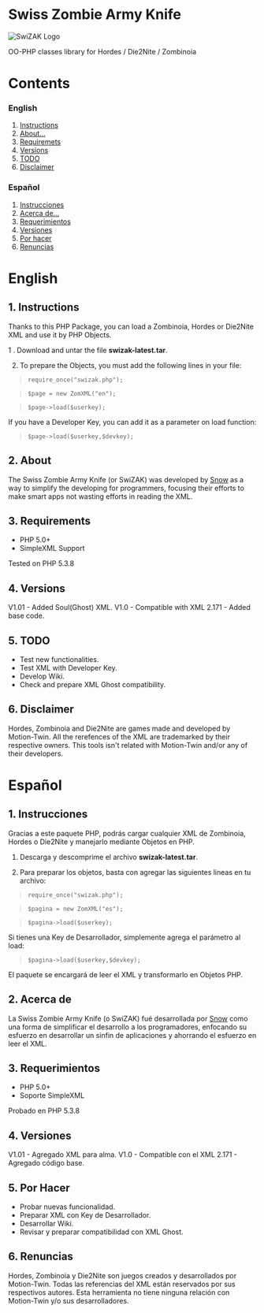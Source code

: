 Swiss Zombie Army Knife
========================

![SwiZAK Logo](https://dl.dropbox.com/u/87428962/swizak-logo.png)

OO-PHP classes library for Hordes / Die2Nite / Zombinoia

# Contents #

### English ###

1. [Instructions](#1-instructions)
2. [About...](#2-about)
3. [Requiremets](#3-requirements)
4. [Versions](#4-versions)
5. [TODO](#5-todo)
6. [Disclaimer](#6-disclaimer)

### Español ###

1. [Instrucciones](#1-instrucciones)
2. [Acerca de...](#2-acerca-de)
3. [Requerimientos](#3-requerimientos)
4. [Versiones](#3-versiones)
5. [Por hacer](#4-por-hacer)
6. [Renuncias](#6-renuncias)

# English #

## 1. Instructions ##

Thanks to this PHP Package, you can load a Zombinoia, Hordes or Die2Nite XML and use it by PHP Objects.

1 . Download and untar the file **swizak-latest.tar**.

2. To prepare the Objects, you must add the following lines in your file:

>`require_once("swizak.php");`

>`$page = new ZomXML("en");`

>`$page->load($userkey);`

If you have a Developer Key, you can add it as a parameter on load function:

>`$page->load($userkey,$devkey);`

## 2. About ##

The Swiss Zombie Army Knife (or SwiZAK) was developed by [Snow](http://twinoid.com/user/2485) as a way to simplify the developing for programmers, focusing their efforts to make smart apps not wasting efforts in reading the XML.

## 3. Requirements ##

- PHP 5.0+
- SimpleXML Support

Tested on PHP 5.3.8

## 4. Versions ##

V1.01 - Added Soul(Ghost) XML.
V1.0 - Compatible with XML 2.171 - Added base code.

## 5. TODO ##

- Test new functionalities.
- Test XML with Developer Key.
- Develop Wiki.
- Check and prepare XML Ghost compatibility.

## 6. Disclaimer ##

Hordes, Zombinoia and Die2Nite are games made and developed by Motion-Twin. All the rerefences of the XML are trademarked by their respective owners.
This tools isn't related with Motion-Twin and/or any of their developers.

# Español #

## 1. Instrucciones ##

Gracias a este paquete PHP, podrás cargar cualquier XML de Zombinoia, Hordes o Die2Nite y manejarlo mediante Objetos en PHP. 

1. Descarga y descomprime el archivo **swizak-latest.tar**.

2. Para preparar los objetos, basta con agregar las siguientes lineas en tu archivo:

>`require_once("swizak.php");`

>`$pagina = new ZomXML("es");`

>`$pagina->load($userkey);`

Si tienes una Key de Desarrollador, simplemente agrega el parámetro al load:

>`$pagina->load($userkey,$devkey);`

El paquete se encargará de leer el XML y transformarlo en Objetos PHP.

## 2. Acerca de ##

La Swiss Zombie Army Knife (o SwiZAK) fué desarrollada por [Snow](http://twinoid.com/user/2485) como una forma de simplificar el desarrollo a los programadores, enfocando su esfuerzo en desarrollar un sinfin de aplicaciones y ahorrando el esfuerzo en leer el XML.

## 3. Requerimientos ##

- PHP 5.0+
- Soporte SimpleXML

Probado en PHP 5.3.8

## 4. Versiones ##

V1.01 - Agregado XML para alma.
V1.0 - Compatible con el XML 2.171 - Agregado código base.

## 5. Por Hacer ##

- Probar nuevas funcionalidad.
- Preparar XML con Key de Desarrollador.
- Desarrollar Wiki.
- Revisar y preparar compatibilidad con XML Ghost.

## 6. Renuncias ##

Hordes, Zombinoia y Die2Nite son juegos creados y desarrollados por Motion-Twin. Todas las referencias del XML están reservados por sus respectivos autores.
Esta herramienta no tiene ninguna relación con Motion-Twin y/o sus desarrolladores.